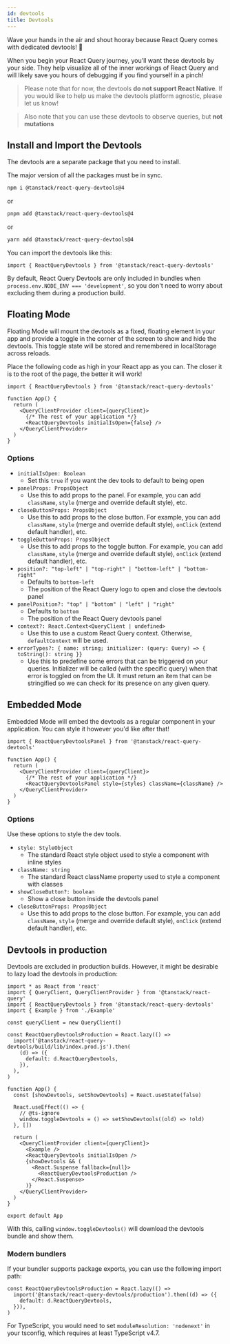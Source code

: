 ```yaml
---
id: devtools
title: Devtools
---
```


Wave your hands in the air and shout hooray because React Query comes with dedicated devtools! 🥳

When you begin your React Query journey, you'll want these devtools by your side. They help visualize all of the inner workings of React Query and will likely save you hours of debugging if you find yourself in a pinch!

> Please note that for now, the devtools **do not support React Native**. If you would like to help us make the devtools platform agnostic, please let us know!

> Also note that you can use these devtools to observe queries, but **not mutations**

## Install and Import the Devtools

The devtools are a separate package that you need to install.

The major version of all the packages must be in sync.

```bash
npm i @tanstack/react-query-devtools@4
```

or

```bash
pnpm add @tanstack/react-query-devtools@4
```

or

```bash
yarn add @tanstack/react-query-devtools@4
```

You can import the devtools like this:

```tsx
import { ReactQueryDevtools } from '@tanstack/react-query-devtools'
```

By default, React Query Devtools are only included in bundles when `process.env.NODE_ENV === 'development'`, so you don't need to worry about excluding them during a production build.

## Floating Mode

Floating Mode will mount the devtools as a fixed, floating element in your app and provide a toggle in the corner of the screen to show and hide the devtools. This toggle state will be stored and remembered in localStorage across reloads.

Place the following code as high in your React app as you can. The closer it is to the root of the page, the better it will work!

```tsx
import { ReactQueryDevtools } from '@tanstack/react-query-devtools'

function App() {
  return (
    <QueryClientProvider client={queryClient}>
      {/* The rest of your application */}
      <ReactQueryDevtools initialIsOpen={false} />
    </QueryClientProvider>
  )
}
```

### Options

- `initialIsOpen: Boolean`
  - Set this `true` if you want the dev tools to default to being open
- `panelProps: PropsObject`
  - Use this to add props to the panel. For example, you can add `className`, `style` (merge and override default style), etc.
- `closeButtonProps: PropsObject`
  - Use this to add props to the close button. For example, you can add `className`, `style` (merge and override default style), `onClick` (extend default handler), etc.
- `toggleButtonProps: PropsObject`
  - Use this to add props to the toggle button. For example, you can add `className`, `style` (merge and override default style), `onClick` (extend default handler), etc.
- `position?: "top-left" | "top-right" | "bottom-left" | "bottom-right"`
  - Defaults to `bottom-left`
  - The position of the React Query logo to open and close the devtools panel
- `panelPosition?: "top" | "bottom" | "left" | "right"`
  - Defaults to `bottom`
  - The position of the React Query devtools panel
- `context?: React.Context<QueryClient | undefined>`
  - Use this to use a custom React Query context. Otherwise, `defaultContext` will be used.
- `errorTypes?: { name: string; initializer: (query: Query) => { toString(): string }}`
  - Use this to predefine some errors that can be triggered on your queries. Initializer will be called (with the specific query) when that error is toggled on from the UI. It must return an item that can be stringified so we can check for its presence on any given query.

## Embedded Mode

Embedded Mode will embed the devtools as a regular component in your application. You can style it however you'd like after that!

```tsx
import { ReactQueryDevtoolsPanel } from '@tanstack/react-query-devtools'

function App() {
  return (
    <QueryClientProvider client={queryClient}>
      {/* The rest of your application */}
      <ReactQueryDevtoolsPanel style={styles} className={className} />
    </QueryClientProvider>
  )
}
```

### Options

Use these options to style the dev tools.

- `style: StyleObject`
  - The standard React style object used to style a component with inline styles
- `className: string`
  - The standard React className property used to style a component with classes
- `showCloseButton?: boolean`
  - Show a close button inside the devtools panel
- `closeButtonProps: PropsObject`
  - Use this to add props to the close button. For example, you can add `className`, `style` (merge and override default style), `onClick` (extend default handler), etc.

## Devtools in production

Devtools are excluded in production builds. However, it might be desirable to lazy load the devtools in production:

```tsx
import * as React from 'react'
import { QueryClient, QueryClientProvider } from '@tanstack/react-query'
import { ReactQueryDevtools } from '@tanstack/react-query-devtools'
import { Example } from './Example'

const queryClient = new QueryClient()

const ReactQueryDevtoolsProduction = React.lazy(() =>
  import('@tanstack/react-query-devtools/build/lib/index.prod.js').then(
    (d) => ({
      default: d.ReactQueryDevtools,
    }),
  ),
)

function App() {
  const [showDevtools, setShowDevtools] = React.useState(false)

  React.useEffect(() => {
    // @ts-ignore
    window.toggleDevtools = () => setShowDevtools((old) => !old)
  }, [])

  return (
    <QueryClientProvider client={queryClient}>
      <Example />
      <ReactQueryDevtools initialIsOpen />
      {showDevtools && (
        <React.Suspense fallback={null}>
          <ReactQueryDevtoolsProduction />
        </React.Suspense>
      )}
    </QueryClientProvider>
  )
}

export default App
```

With this, calling `window.toggleDevtools()` will download the devtools bundle and show them.

### Modern bundlers

If your bundler supports package exports, you can use the following import path:

```tsx
const ReactQueryDevtoolsProduction = React.lazy(() =>
  import('@tanstack/react-query-devtools/production').then((d) => ({
    default: d.ReactQueryDevtools,
  })),
)
```

For TypeScript, you would need to set `moduleResolution: 'nodenext'` in your tsconfig, which requires at least TypeScript v4.7.
